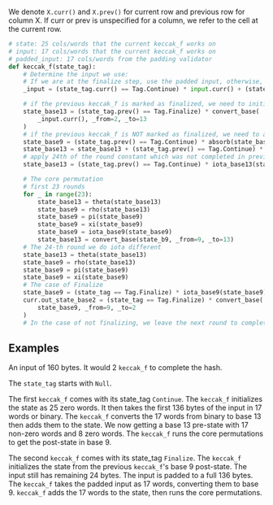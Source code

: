 
We denote `X.curr()` and `X.prev()` for current row and previous row for column X. If curr or prev is unspecified for a column, we refer to the cell at the current row.

```python
# state: 25 cols/words that the current keccak_f works on
# input: 17 cols/words that the current keccak_f works on
# padded_input: 17 cols/words from the padding validator
def keccak_f(state_tag):
    # Determine the input we use:
    # If we are at the finalize step, use the padded input, otherwise, simply use the current input.
    _input = (state_tag.curr() == Tag.Continue) * input.curr() + (state_tag.curr() == Tag.Finalize) * padded_input.curr()

    # if the previous keccak_f is marked as finalized, we need to initialize the state
    state_base13 = (state_tag.prev() == Tag.Finalize) * convert_base(
        _input.curr(), _from=2, _to=13
    )
    # if the previous keccak_f is NOT marked as finalized, we need to absorb the current input from the previous output
    state_base9 = (state_tag.prev() == Tag.Continue) * absorb(state_base9.prev(), _input.curr())
    state_base13 = state_base13 + (state_tag.prev() == Tag.Continue) * convert_base(state_base9, _from=9, _to=13)
    # apply 24th of the round constant which was not completed in previous round
    state_base13 = (state_tag.prev() == Tag.Continue) * iota_base13(state_base13)

    # The core permutation
    # first 23 rounds
    for _ in range(23):
        state_base13 = theta(state_base13)
        state_base9 = rho(state_base13)
        state_base9 = pi(state_base9)
        state_base9 = xi(state_base9)
        state_base9 = iota_base9(state_base9)
        state_base13 = convert_base(state_b9, _from=9, _to=13)
    # The 24-th round we do iota different
    state_base13 = theta(state_base13)
    state_base9 = rho(state_base13)
    state_base9 = pi(state_base9)
    state_base9 = xi(state_base9)
    # The case of Finalize
    state_base9 = (state_tag == Tag.Finalize) * iota_base9(state_base9) 
    curr.out_state_base2 = (state_tag == Tag.Finalize) * convert_base(
        state_base9, _from=9, _to=2
    )
    # In the case of not finalizing, we leave the next round to complete the last iota
```

## Examples

An input of 160 bytes. It would 2 `keccak_f` to complete the hash.

The `state_tag` starts with `Null`.

The first `keccak_f` comes with its state_tag `Continue`. The `keccak_f` initializes the state as 25 zero words. It then takes the first 136 bytes of the input in 17 words or binary. The `keccak_f` converts the 17 words from binary to base 13 then adds them to the state. We now getting a base 13 pre-state with 17 non-zero words and 8 zero words. The `keccak_f` runs the core permutations to get the post-state in base 9.

The second `keccak_f` comes with its state_tag `Finalize`. The `keccak_f` initializes the state from the previous `keccak_f`'s base 9 post-state. The input still has remaining 24 bytes. The input is padded to a full 136 bytes. The `keccak_f` takes the padded input as 17 words, converting them to base 9. `keccak_f` adds the 17 words to the state, then runs the core permutations.
